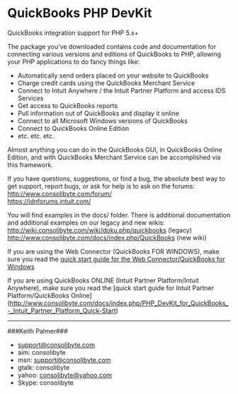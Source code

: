 QuickBooks PHP DevKit
=====================

QuickBooks integration support for PHP 5.x+ 
 
The package you've downloaded contains code and documentation for connecting various versions and editions of QuickBooks to PHP, allowing your PHP applications to do fancy things like:

- Automatically send orders placed on your website to QuickBooks 
- Charge credit cards using the QuickBooks Merchant Service
- Connect to Intuit Anywhere / the Intuit Partner Platform and access IDS Services  
- Get access to QuickBooks reports 
- Pull information out of QuickBooks and display it online 
- Connect to all Microsoft Windows versions of QuickBooks
- Connect to QuickBooks Online Edition
- etc. etc. etc.

Almost anything you can do in the QuickBooks GUI, in QuickBooks Online Edition, and with QuickBooks Merchant Service can be accomplished via this framework. 

If you have questions, suggestions, or find a bug, the absolute best way to get support, report bugs, or ask for help is to ask on the forums:  
	http://www.consolibyte.com/forum/  
	https://idnforums.intuit.com/  

You will find examples in the docs/ folder. There is additional documentation and additional examples on our legacy and new wikis:  
	http://wiki.consolibyte.com/wiki/doku.php/quickbooks     (legacy)  
	http://www.consolibyte.com/docs/index.php/QuickBooks     (new wiki)  

If you are using the Web Connector (QuickBooks FOR WINDOWS), make sure you read the [quick start guide for the Web Connector/QuickBooks for Windows](http://www.consolibyte.com/docs/index.php/PHP_DevKit_for_QuickBooks_-_Quick-Start)   

If you are using QuickBooks ONLINE (Intuit Partner Platform/Intuit Anywhere), make sure you read the [quick start guide for Intuit Partner Platform/QuickBooks Online] (http://www.consolibyte.com/docs/index.php/PHP_DevKit_for_QuickBooks_-_Intuit_Partner_Platform_Quick-Start)

-------------------------------------
###Keith Palmer###
- support@consolibyte.com
- aim: consolibyte
- msn: support@consolibyte.com
- gtalk: consolibyte
- yahoo: consolibyte@yahoo.com
- Skype: consolibyte
